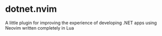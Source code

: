 # dotnet.nvim
A little plugin for improving the experience of developing .NET apps using Neovim written completely in Lua
